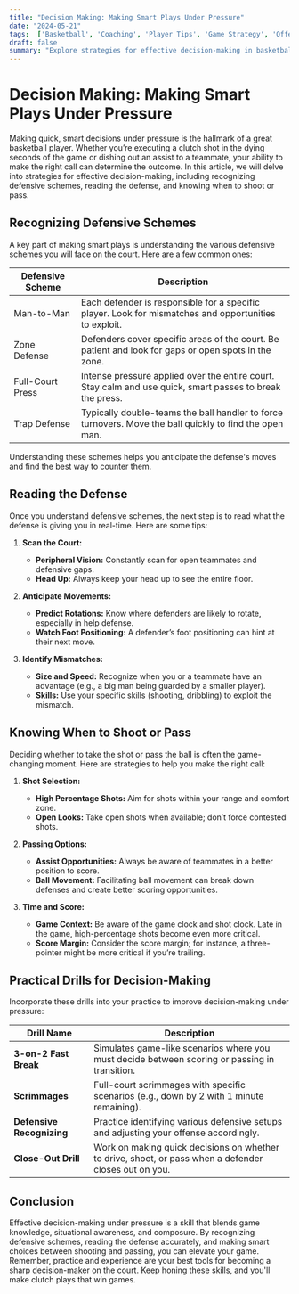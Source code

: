 ```yaml
---
title: "Decision Making: Making Smart Plays Under Pressure"
date: "2024-05-21"
tags:  ['Basketball', 'Coaching', 'Player Tips', 'Game Strategy', 'Offense', 'Defense', 'Skill Building', 'Mindset', 'Team Dynamics']
draft: false
summary: "Explore strategies for effective decision-making in basketball, including recognizing defensive schemes, reading the defense, and knowing when to shoot or pass."
---
```


# Decision Making: Making Smart Plays Under Pressure

Making quick, smart decisions under pressure is the hallmark of a great basketball player. Whether you’re executing a clutch shot in the dying seconds of the game or dishing out an assist to a teammate, your ability to make the right call can determine the outcome. In this article, we will delve into strategies for effective decision-making, including recognizing defensive schemes, reading the defense, and knowing when to shoot or pass.

## Recognizing Defensive Schemes

A key part of making smart plays is understanding the various defensive schemes you will face on the court. Here are a few common ones:

| Defensive Scheme          | Description                                                                                              |
|---------------------------|----------------------------------------------------------------------------------------------------------|
| Man-to-Man                | Each defender is responsible for a specific player. Look for mismatches and opportunities to exploit.    |
| Zone Defense              | Defenders cover specific areas of the court. Be patient and look for gaps or open spots in the zone.      |
| Full-Court Press          | Intense pressure applied over the entire court. Stay calm and use quick, smart passes to break the press.|
| Trap Defense              | Typically double-teams the ball handler to force turnovers. Move the ball quickly to find the open man.   |

Understanding these schemes helps you anticipate the defense's moves and find the best way to counter them.

## Reading the Defense

Once you understand defensive schemes, the next step is to read what the defense is giving you in real-time. Here are some tips:

1. **Scan the Court:**
   - **Peripheral Vision:** Constantly scan for open teammates and defensive gaps.
   - **Head Up:** Always keep your head up to see the entire floor.

2. **Anticipate Movements:**
   - **Predict Rotations:** Know where defenders are likely to rotate, especially in help defense.
   - **Watch Foot Positioning:** A defender’s foot positioning can hint at their next move.

3. **Identify Mismatches:**
   - **Size and Speed:** Recognize when you or a teammate have an advantage (e.g., a big man being guarded by a smaller player).
   - **Skills:** Use your specific skills (shooting, dribbling) to exploit the mismatch.

## Knowing When to Shoot or Pass

Deciding whether to take the shot or pass the ball is often the game-changing moment. Here are strategies to help you make the right call:

1. **Shot Selection:**
   - **High Percentage Shots:** Aim for shots within your range and comfort zone.
   - **Open Looks:** Take open shots when available; don’t force contested shots.

2. **Passing Options:**
   - **Assist Opportunities:** Always be aware of teammates in a better position to score.
   - **Ball Movement:** Facilitating ball movement can break down defenses and create better scoring opportunities.

3. **Time and Score:**
   - **Game Context:** Be aware of the game clock and shot clock. Late in the game, high-percentage shots become even more critical.
   - **Score Margin:** Consider the score margin; for instance, a three-pointer might be more critical if you’re trailing.

## Practical Drills for Decision-Making

Incorporate these drills into your practice to improve decision-making under pressure:

| Drill Name                 | Description                                                                                           |
|----------------------------|-------------------------------------------------------------------------------------------------------|
| **3-on-2 Fast Break**      | Simulates game-like scenarios where you must decide between scoring or passing in transition.         |
| **Scrimmages**             | Full-court scrimmages with specific scenarios (e.g., down by 2 with 1 minute remaining).                |
| **Defensive Recognizing**  | Practice identifying various defensive setups and adjusting your offense accordingly.                 |
| **Close-Out Drill**        | Work on making quick decisions on whether to drive, shoot, or pass when a defender closes out on you. |

## Conclusion

Effective decision-making under pressure is a skill that blends game knowledge, situational awareness, and composure. By recognizing defensive schemes, reading the defense accurately, and making smart choices between shooting and passing, you can elevate your game. Remember, practice and experience are your best tools for becoming a sharp decision-maker on the court. Keep honing these skills, and you'll make clutch plays that win games.
```
